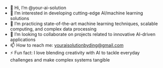 - 👋 Hi, I’m @your-ai-solution
- 👀 I’m interested in developing cutting-edge AI/machine learning solutions
- 🌱 I’m practicing state-of-the-art machine learning techniques, scalable computing, and complex data processing
- 💞️ I’m looking to collaborate on projects related to innovative AI-driven applications
- 📫 How to reach me: youraisolutionbyding@gmail.com
- ⚡ Fun fact: I love blending creativity with AI to tackle everyday challenges and make complex systems tangible